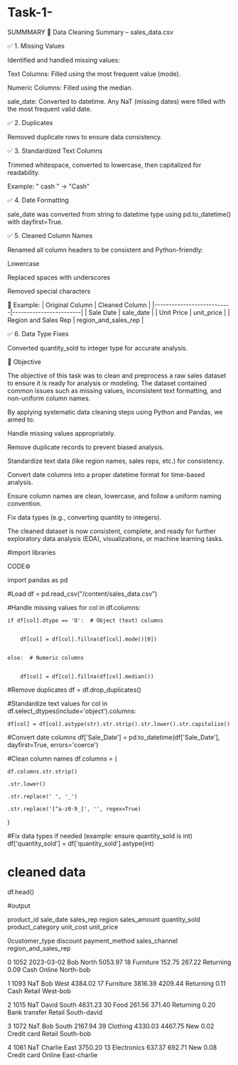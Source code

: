 # Task-1-

SUMMMARY
🧼 Data Cleaning Summary – sales_data.csv

✅ 1. Missing Values

Identified and handled missing values:

Text Columns: Filled using the most frequent value (mode).

Numeric Columns: Filled using the median.

sale_date: Converted to datetime. Any NaT (missing dates) were filled with the most frequent valid date.



✅ 2. Duplicates

Removed duplicate rows to ensure data consistency.


✅ 3. Standardized Text Columns

Trimmed whitespace, converted to lowercase, then capitalized for readability.

Example: "   cash " → "Cash"


✅ 4. Date Formatting

sale_date was converted from string to datetime type using pd.to_datetime() with dayfirst=True.


✅ 5. Cleaned Column Names

Renamed all column headers to be consistent and Python-friendly:

Lowercase

Replaced spaces with underscores

Removed special characters


📌 Example: | Original Column            | Cleaned Column        | |---------------------------|------------------------| | Sale Date               | sale_date            | | Unit Price              | unit_price           | | Region and Sales Rep    | region_and_sales_rep |

✅ 6. Data Type Fixes

Converted quantity_sold to integer type for accurate analysis.

🎯 Objective

The objective of this task was to clean and preprocess a raw sales dataset to ensure it is ready for analysis or modeling. The dataset contained common issues such as missing values, inconsistent text formatting, and non-uniform column names.

By applying systematic data cleaning steps using Python and Pandas, we aimed to:

Handle missing values appropriately.

Remove duplicate records to prevent biased analysis.

Standardize text data (like region names, sales reps, etc.) for consistency.

Convert date columns into a proper datetime format for time-based analysis.

Ensure column names are clean, lowercase, and follow a uniform naming convention.

Fix data types (e.g., converting quantity to integers).


The cleaned dataset is now consistent, complete, and ready for further exploratory data analysis (EDA), visualizations, or machine learning tasks.

#import libraries


CODE⚙️


import pandas as pd

#Load
df = pd.read_csv("/content/sales_data.csv")

#Handle missing values
for col in df.columns:
    

    
    if df[col].dtype == 'O':  # Object (text) columns

        
        df[col] = df[col].fillna(df[col].mode()[0])

    
    else:  # Numeric columns

        
        df[col] = df[col].fillna(df[col].median())

#Remove duplicates
df = df.drop_duplicates()

#Standardize text values
for col in df.select_dtypes(include='object').columns:
 
    
    df[col] = df[col].astype(str).str.strip().str.lower().str.capitalize()

#Convert date columns
df['Sale_Date'] = pd.to_datetime(df['Sale_Date'], dayfirst=True, errors='coerce')

#Clean column names
df.columns = (

    df.columns.str.strip()
  
    .str.lower()
 
    .str.replace(' ', '_')
 
    .str.replace('[^a-z0-9_]', '', regex=True)
)

#Fix data types if needed (example: ensure quantity_sold is int)
df['quantity_sold'] = df['quantity_sold'].astype(int)

# cleaned data
df.head()


#output 

product_id	sale_date	sales_rep	region	sales_amount	quantity_sold	product_category	unit_cost	unit_price	

0customer_type	discount	payment_method	sales_channel	region_and_sales_rep

 
 0	1052	2023-03-02	Bob	North	5053.97	18	Furniture	152.75	267.22	Returning	0.09	Cash	Online	North-bob


 1	1093	NaT	Bob	West	4384.02	17	Furniture	3816.39	4209.44	Returning	0.11	Cash	Retail	West-bob


 2	1015	NaT	David	South	4631.23	30	Food	261.56	371.40	Returning	0.20	Bank transfer	Retail	South-david


 3	1072	NaT	Bob	South	2167.94	39	Clothing	4330.03	4467.75	New	0.02	Credit card	Retail	South-bob


 4	1061	NaT	Charlie	East	3750.20	13	Electronics	637.37	692.71	New	0.08	Credit card	Online	East-charlie
